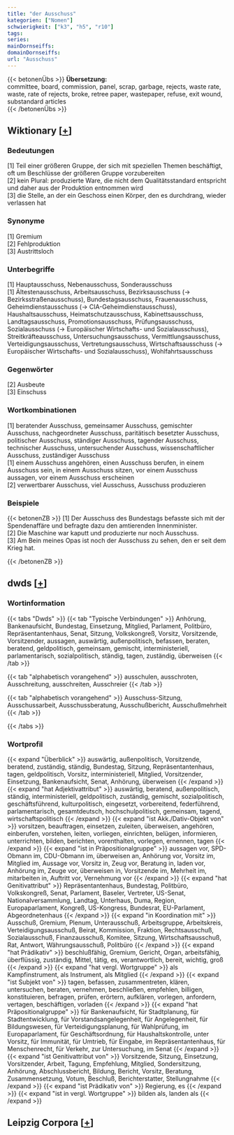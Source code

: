 ```yaml
---
title: "der Ausschuss"
kategorien: ["Nomen"]
schwierigkeit: ["k3", "h5", "r10"]
tags:
series:
mainDornseiffs:
domainDornseiffs:
url: "Ausschuss"
---
```


{{< betonenÜbs >}}
**Übersetzung:**  
committee, board, commission, panel, scrap, garbage, rejects, waste rate, waste, rate of rejects, broke, retree paper, wastepaper, refuse, exit wound, substandard articles  
{{< /betonenÜbs >}}

## Wiktionary [[+](https://de.wiktionary.org/wiki/Ausschuss)]

### Bedeutungen
[1] Teil einer größeren Gruppe, der sich mit speziellen Themen beschäftigt, oft um Beschlüsse der größeren Gruppe vorzubereiten  
[2] kein Plural: produzierte Ware, die nicht dem Qualitätsstandard entspricht und daher aus der Produktion entnommen wird  
[3] die Stelle, an der ein Geschoss einen Körper, den es durchdrang, wieder verlassen hat  

### Synonyme
[1] Gremium  
[2] Fehlproduktion  
[3] Austrittsloch  

### Unterbegriffe
[1] Hauptausschuss, Nebenausschuss, Sonderausschuss  
[1] Ältestenausschuss, Arbeitsausschuss, Bezirksausschuss (→ Bezirksstraßenausschuss), Bundestagsausschuss, Frauenausschuss, Geheimdienstausschuss (→ CIA-Geheimdienstausschuss), Haushaltsausschuss, Heimatschutzausschuss, Kabinettsausschuss, Landtagsausschuss, Promotionsausschuss, Prüfungsausschuss, Sozialausschuss (→ Europäischer Wirtschafts- und Sozialausschuss), Streitkräfteausschuss, Untersuchungsausschuss, Vermittlungsausschuss, Verteidigungsausschuss, Vertretungsausschuss, Wirtschaftsausschuss (→ Europäischer Wirtschafts- und Sozialausschuss), Wohlfahrtsausschuss  

### Gegenwörter
[2] Ausbeute  
[3] Einschuss  

### Wortkombinationen
[1] beratender Ausschuss, gemeinsamer Ausschuss, gemischter Ausschuss, nachgeordneter Ausschuss, paritätisch besetzter Ausschuss, politischer Ausschuss, ständiger Ausschuss, tagender Ausschuss, technischer Ausschuss, untersuchender Ausschuss, wissenschaftlicher Ausschuss, zuständiger Ausschuss  
[1] einem Ausschuss angehören, einen Ausschuss berufen, in einem Ausschuss sein, in einem Ausschuss sitzen, vor einem Ausschuss aussagen, vor einem Ausschuss erscheinen  
[2] verwertbarer Ausschuss, viel Ausschuss, Ausschuss produzieren  

### Beispiele
{{< betonenZB >}}
[1] Der Ausschuss des Bundestags befasste sich mit der Spendenaffäre und befragte dazu den amtierenden Innenminister.  
[2] Die Maschine war kaputt und produzierte nur noch Ausschuss.  
[3] Am Bein meines Opas ist noch der Ausschuss zu sehen, den er seit dem Krieg hat.  

{{< /betonenZB >}}


## dwds [[+](https://www.dwds.de/wb/Ausschuss)]

### Wortinformation
{{< tabs "Dwds" >}}
{{< tab "Typische Verbindungen" >}}
Anhörung, Bankenaufsicht, Bundestag, Einsetzung, Mitglied, Parlament, Politbüro, Repräsentantenhaus, Senat, Sitzung, Volkskongreß, Vorsitz, Vorsitzende, Vorsitzender, aussagen, auswärtig, außenpolitisch, befassen, beraten, beratend, geldpolitisch, gemeinsam, gemischt, interministeriell, parlamentarisch, sozialpolitisch, ständig, tagen, zuständig, überweisen
{{< /tab >}}

{{< tab "alphabetisch vorangehend" >}}
ausschulen, ausschroten, Ausschreitung, ausschreiten, Ausschreier
{{< /tab >}}

{{< tab "alphabetisch vorangehend" >}}
Ausschuss-Sitzung, Ausschussarbeit, Ausschussberatung, Ausschußbericht, Ausschußmehrheit
{{< /tab >}}

{{< /tabs >}}

### Wortprofil
{{< expand "Überblick" >}} auswärtig, außenpolitisch, Vorsitzende, beratend, zuständig, ständig, Bundestag, Sitzung, Repräsentantenhaus, tagen, geldpolitisch, Vorsitz, interministeriell, Mitglied, Vorsitzender, Einsetzung, Bankenaufsicht, Senat, Anhörung, überweisen {{< /expand >}}
{{< expand "hat Adjektivattribut" >}} auswärtig, beratend, außenpolitisch, ständig, interministeriell, geldpolitisch, zuständig, gemischt, sozialpolitisch, geschäftsführend, kulturpolitisch, eingesetzt, vorbereitend, federführend, parlamentarisch, gesamtdeutsch, hochschulpolitisch, gemeinsam, tagend, wirtschaftspolitisch {{< /expand >}}
{{< expand "ist Akk./Dativ-Objekt von" >}} vorsitzen, beauftragen, einsetzen, zuleiten, überweisen, angehören, einberufen, vorstehen, leiten, vorliegen, einrichten, belügen, informieren, unterrichten, bilden, berichten, vorenthalten, vorlegen, ernennen, tagen {{< /expand >}}
{{< expand "ist in Präpositionalgruppe" >}} aussagen vor, SPD-Obmann im, CDU-Obmann im, überweisen an, Anhörung vor, Vorsitz im, Mitglied im, Aussage vor, Vorsitz in, Zeug vor, Beratung in, laden vor, Anhörung im, Zeuge vor, überweisen in, Vorsitzende im, Mehrheit im, mitarbeiten in, Auftritt vor, Vernehmung vor {{< /expand >}}
{{< expand "hat Genitivattribut" >}} Repräsentantenhaus, Bundestag, Politbüro, Volkskongreß, Senat, Parlament, Baseler, Vertreter, US-Senat, Nationalversammlung, Landtag, Unterhaus, Duma, Region, Europaparlament, Kongreß, US-Kongress, Bundesrat, EU-Parlament, Abgeordnetenhaus {{< /expand >}}
{{< expand "in Koordination mit" >}} Ausschuß, Gremium, Plenum, Unterausschuß, Arbeitsgruppe, Arbeitskreis, Verteidigungsausschuß, Beirat, Kommission, Fraktion, Rechtsausschuß, Sozialausschuß, Finanzausschuß, Komitee, Sitzung, Wirtschaftsausschuß, Rat, Antwort, Währungsausschuß, Politbüro {{< /expand >}}
{{< expand "hat Prädikativ" >}} beschlußfähig, Gremium, Gericht, Organ, arbeitsfähig, überflüssig, zuständig, Mittel, tätig, es, verantwortlich, bereit, wichtig, groß {{< /expand >}}
{{< expand "hat vergl. Wortgruppe" >}} als Kampfinstrument, als Instrument, als Mitglied {{< /expand >}}
{{< expand "ist Subjekt von" >}} tagen, befassen, zusammentreten, klären, untersuchen, beraten, vernehmen, beschließen, empfehlen, billigen, konstituieren, befragen, prüfen, erörtern, aufklären, vorlegen, anfordern, vertagen, beschäftigen, vorladen {{< /expand >}}
{{< expand "hat Präpositionalgruppe" >}} für Bankenaufsicht, für Stadtplanung, für Stadtentwicklung, für Vorstandsangelegenheit, für Angelegenheit, für Bildungswesen, für Verteidigungsplanung, für Wahlprüfung, im Europaparlament, für Geschäftsordnung, für Haushaltskontrolle, unter Vorsitz, für Immunität, für Umtrieb, für Eingabe, im Repräsentantenhaus, für Menschenrecht, für Verkehr, zur Untersuchung, im Senat {{< /expand >}}
{{< expand "ist Genitivattribut von" >}} Vorsitzende, Sitzung, Einsetzung, Vorsitzender, Arbeit, Tagung, Empfehlung, Mitglied, Sondersitzung, Anhörung, Abschlussbericht, Bildung, Bericht, Vorsitz, Beratung, Zusammensetzung, Votum, Beschluß, Berichterstatter, Stellungnahme {{< /expand >}}
{{< expand "ist Prädikativ von" >}} Regierung, es {{< /expand >}}
{{< expand "ist in vergl. Wortgruppe" >}} bilden als, landen als {{< /expand >}}

## Leipzig Corpora [[+](https://corpora.uni-leipzig.de/en/res?word=Ausschuss&corpusId=deu_newscrawl-public_2018)]

